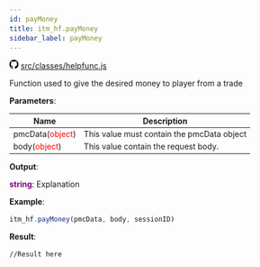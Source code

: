 ```yaml
---
id: payMoney
title: itm_hf.payMoney
sidebar_label: payMoney
---
```

![](/img/github.png) [src/classes/helpfunc.js](https://github.com/TrustedSourceLeaks/LeakedServer/blob/master/src/classes/helpfunc.js)

Function used to give the desired money to player from a trade

**Parameters**:

Name  |   Description 
----------- |   -----------
pmcData(<font color="red">object</font>)  |   This value must contain the pmcData object
body(<font color="red">object</font>)  | This value contain the request body.


**Output**:

**<font color="purple">string</font>**: Explanation


**Example**:
```js
itm_hf.payMoney(pmcData, body, sessionID)
```

**Result**:
```
//Result here
```